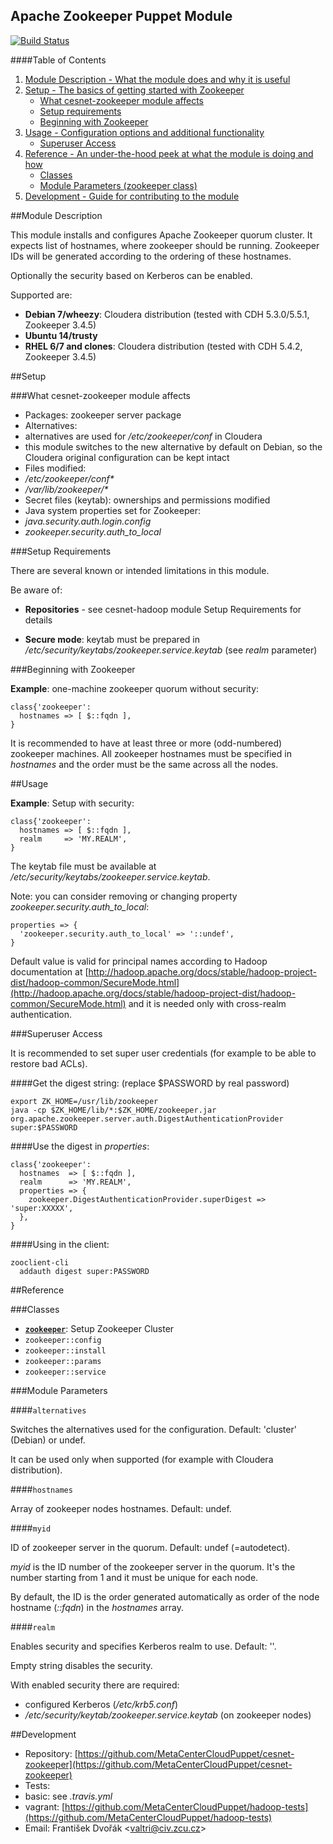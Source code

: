 ## Apache Zookeeper Puppet Module

[![Build Status](https://travis-ci.org/MetaCenterCloudPuppet/cesnet-zookeeper.svg?branch=master)](https://travis-ci.org/MetaCenterCloudPuppet/cesnet-zookeeper)

####Table of Contents

1. [Module Description - What the module does and why it is useful](#module-description)
2. [Setup - The basics of getting started with Zookeeper](#setup)
    * [What cesnet-zookeeper module affects](#what-zookeeepr-affects)
    * [Setup requirements](#setup-requirements)
    * [Beginning with Zookeeper](#beginning-with-zookeeeper)
3. [Usage - Configuration options and additional functionality](#usage)
    * [Superuser Access](#superuser)
4. [Reference - An under-the-hood peek at what the module is doing and how](#reference)
    * [Classes](#classes)
    * [Module Parameters (zookeeper class)](#parameters)
5. [Development - Guide for contributing to the module](#development)

<a name="module-description"></a>
##Module Description

This module installs and configures Apache Zookeeper quorum cluster. It expects list of hostnames, where zookeeper should be running. Zookeeper IDs will be generated according to the ordering of these hostnames.

Optionally the security based on Kerberos can be enabled.

Supported are:

* **Debian 7/wheezy**: Cloudera distribution (tested with CDH 5.3.0/5.5.1, Zookeeper 3.4.5)
* **Ubuntu 14/trusty**
* **RHEL 6/7 and clones**: Cloudera distribution (tested with CDH 5.4.2, Zookeeper 3.4.5)

<a name="setup"></a>
##Setup

<a name="what-zookeeper-affects"></a>
###What cesnet-zookeeper module affects

* Packages: zookeeper server package
* Alternatives:
 * alternatives are used for */etc/zookeeper/conf* in Cloudera
 * this module switches to the new alternative by default on Debian, so the Cloudera original configuration can be kept intact
* Files modified:
 * */etc/zookeeper/conf\**
 * */var/lib/zookeeper/\**
* Secret files (keytab): ownerships and permissions modified
* Java system properties set for Zookeeper:
 * *java.security.auth.login.config*
 * *zookeeper.security.auth\_to\_local*

<a name="setup-requirements"></a>
###Setup Requirements

There are several known or intended limitations in this module.

Be aware of:

* **Repositories** - see cesnet-hadoop module Setup Requirements for details

* **Secure mode**: keytab must be prepared in */etc/security/keytabs/zookeeper.service.keytab* (see *realm* parameter)

<a name="beginning-with-zookeeper"></a>
###Beginning with Zookeeper

**Example**: one-machine zookeeper quorum without security:

    class{'zookeeper':
      hostnames => [ $::fqdn ],
    }

It is recommended to have at least three or more (odd-numbered) zookeeper machines. All zookeeper hostnames must be specified in *hostnames* and the order must be the same across all the nodes.

<a name="usage"></a>
##Usage

**Example**: Setup with security:

    class{'zookeeper':
      hostnames => [ $::fqdn ],
      realm     => 'MY.REALM',
    }

The keytab file must be available at */etc/security/keytabs/zookeeper.service.keytab*.

Note: you can consider removing or changing property *zookeeper.security.auth\_to\_local*:

    properties => {
      'zookeeper.security.auth_to_local' => '::undef',
    }

Default value is valid for principal names according to Hadoop documentation at [http://hadoop.apache.org/docs/stable/hadoop-project-dist/hadoop-common/SecureMode.html](http://hadoop.apache.org/docs/stable/hadoop-project-dist/hadoop-common/SecureMode.html) and it is needed only with cross-realm authentication.

<a name="superuser"></a>
###Superuser Access

It is recommended to set super user credentials (for example to be able to restore bad ACLs).

####Get the digest string:
(replace $PASSWORD by real password)

    export ZK_HOME=/usr/lib/zookeeper
    java -cp $ZK_HOME/lib/*:$ZK_HOME/zookeeper.jar org.apache.zookeeper.server.auth.DigestAuthenticationProvider super:$PASSWORD

####Use the digest in *properties*:

    class{'zookeeper':
      hostnames  => [ $::fqdn ],
      realm      => 'MY.REALM',
      properties => {
        zookeeper.DigestAuthenticationProvider.superDigest => 'super:XXXXX',
      },
    }

####Using in the client:

    zooclient-cli
      addauth digest super:PASSWORD

<a name="reference"></a>
##Reference

<a name="classes"></a>
###Classes

* [**`zookeeper`**](#parameters): Setup Zookeeper Cluster
* `zookeeper::config`
* `zookeeper::install`
* `zookeeper::params`
* `zookeeper::service`

<a name="parameters"></a>
###Module Parameters

####`alternatives`

Switches the alternatives used for the configuration. Default: 'cluster' (Debian) or undef.

It can be used only when supported (for example with Cloudera distribution).

####`hostnames`

Array of zookeeper nodes hostnames. Default: undef.

####`myid`

ID of zookeeper server in the quorum. Default: undef (=autodetect).

*myid* is the ID number of the zookeeper server in the quorum. It's the number starting from 1 and it must be unique for each node.

By default, the ID is the order generated automatically as order of the node hostname (*::fqdn*) in the *hostnames* array.

####`realm`

Enables security and specifies Kerberos realm to use. Default: ''.

Empty string disables the security.

With enabled security there are required:

  * configured Kerberos (*/etc/krb5.conf*)
  * */etc/security/keytab/zookeeper.service.keytab* (on zookeeper nodes)

<a name="development"></a>
##Development

* Repository: [https://github.com/MetaCenterCloudPuppet/cesnet-zookeeper](https://github.com/MetaCenterCloudPuppet/cesnet-zookeeper)
* Tests:
 * basic: see *.travis.yml*
 * vagrant: [https://github.com/MetaCenterCloudPuppet/hadoop-tests](https://github.com/MetaCenterCloudPuppet/hadoop-tests)
* Email: František Dvořák &lt;valtri@civ.zcu.cz&gt;
